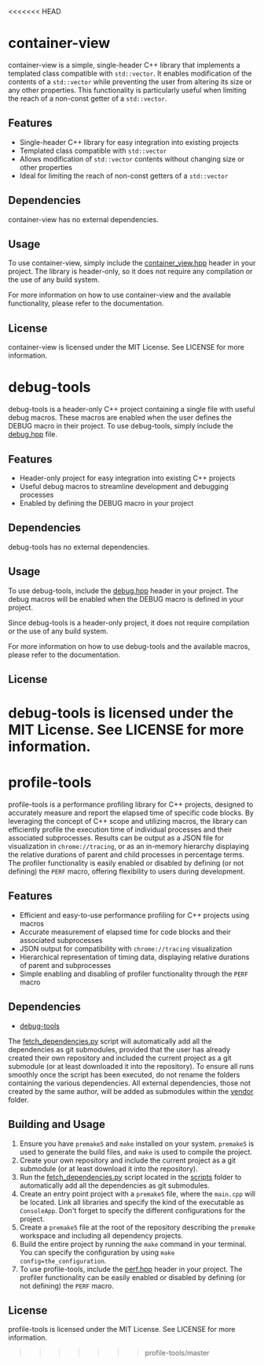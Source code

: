 <<<<<<< HEAD
# container-view

container-view is a simple, single-header C++ library that implements a templated class compatible with `std::vector`. It enables modification of the contents of a `std::vector` while preventing the user from altering its size or any other properties. This functionality is particularly useful when limiting the reach of a non-const getter of a `std::vector`.

## Features

- Single-header C++ library for easy integration into existing projects
- Templated class compatible with `std::vector`
- Allows modification of `std::vector` contents without changing size or other properties
- Ideal for limiting the reach of non-const getters of a `std::vector`

## Dependencies

container-view has no external dependencies.

## Usage

To use container-view, simply include the [container_view.hpp](https://github.com/ismawno/container-viewutils/container-view.hpp) header in your project. The library is header-only, so it does not require any compilation or the use of any build system.

For more information on how to use container-view and the available functionality, please refer to the documentation.

## License

container-view is licensed under the MIT License. See LICENSE for more information.
# debug-tools

debug-tools is a header-only C++ project containing a single file with useful debug macros. These macros are enabled when the user defines the DEBUG macro in their project. To use debug-tools, simply include the [debug.hpp](https://github.com/ismawno/debug-log-tools/include/dbg/log.hpp) file.

## Features

- Header-only project for easy integration into existing C++ projects
- Useful debug macros to streamline development and debugging processes
- Enabled by defining the DEBUG macro in your project

## Dependencies

debug-tools has no external dependencies.

## Usage

To use debug-tools, include the [debug.hpp](https://github.com/ismawno/debug-log-tools/include/dbg/log.hpp) header in your project. The debug macros will be enabled when the DEBUG macro is defined in your project.

Since debug-tools is a header-only project, it does not require compilation or the use of any build system.

For more information on how to use debug-tools and the available macros, please refer to the documentation.

## License

debug-tools is licensed under the MIT License. See LICENSE for more information.
=======
# profile-tools

profile-tools is a performance profiling library for C++ projects, designed to accurately measure and report the elapsed time of specific code blocks. By leveraging the concept of C++ scope and utilizing macros, the library can efficiently profile the execution time of individual processes and their associated subprocesses. Results can be output as a JSON file for visualization in `chrome://tracing`, or as an in-memory hierarchy displaying the relative durations of parent and child processes in percentage terms. The profiler functionality is easily enabled or disabled by defining (or not defining) the `PERF` macro, offering flexibility to users during development.

## Features

- Efficient and easy-to-use performance profiling for C++ projects using macros
- Accurate measurement of elapsed time for code blocks and their associated subprocesses
- JSON output for compatibility with `chrome://tracing` visualization
- Hierarchical representation of timing data, displaying relative durations of parent and subprocesses
- Simple enabling and disabling of profiler functionality through the `PERF` macro

## Dependencies

- [debug-tools](https://github.com/ismawno/debug-tools)

The [fetch_dependencies.py](https://github.com/ismawno/profile-tools/scripts/fetch_dependencies.py) script will automatically add all the dependencies as git submodules, provided that the user has already created their own repository and included the current project as a git submodule (or at least downloaded it into the repository). To ensure all runs smoothly once the script has been executed, do not rename the folders containing the various dependencies. All external dependencies, those not created by the same author, will be added as submodules within the [vendor](https://github.com/ismawno/profile-tools/vendor) folder.

## Building and Usage

1. Ensure you have `premake5` and `make` installed on your system. `premake5` is used to generate the build files, and `make` is used to compile the project.
2. Create your own repository and include the current project as a git submodule (or at least download it into the repository).
3. Run the [fetch_dependencies.py](https://github.com/ismawno/profile-tools/scripts/fetch_dependencies.py) script located in the [scripts](https://github.com/ismawno/profile-tools/scripts) folder to automatically add all the dependencies as git submodules.
4. Create an entry point project with a `premake5` file, where the `main.cpp` will be located. Link all libraries and specify the kind of the executable as `ConsoleApp`. Don't forget to specify the different configurations for the project.
5. Create a `premake5` file at the root of the repository describing the `premake` workspace and including all dependency projects.
6. Build the entire project by running the `make` command in your terminal. You can specify the configuration by using `make config=the_configuration`.
7. To use profile-tools, include the [perf.hpp](https://github.com/ismawno/profile-tools/include/perf/perf.hpp) header in your project. The profiler functionality can be easily enabled or disabled by defining (or not defining) the `PERF` macro.

## License

profile-tools is licensed under the MIT License. See LICENSE for more information.
>>>>>>> profile-tools/master
